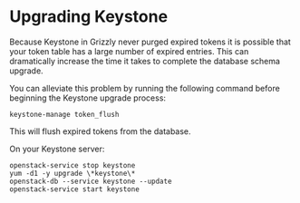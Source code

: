 # Upgrading Keystone

Because Keystone in Grizzly never purged expired tokens it is possible
that your token table has a large number of expired entries.  This can
dramatically increase the time it takes to complete the database
schema upgrade.

You can alleviate this problem by running the following command before
beginning the Keystone upgrade process:

    keystone-manage token_flush

This will flush expired tokens from the database.

On your Keystone server:

    openstack-service stop keystone
    yum -d1 -y upgrade \*keystone\*
    openstack-db --service keystone --update
    openstack-service start keystone

